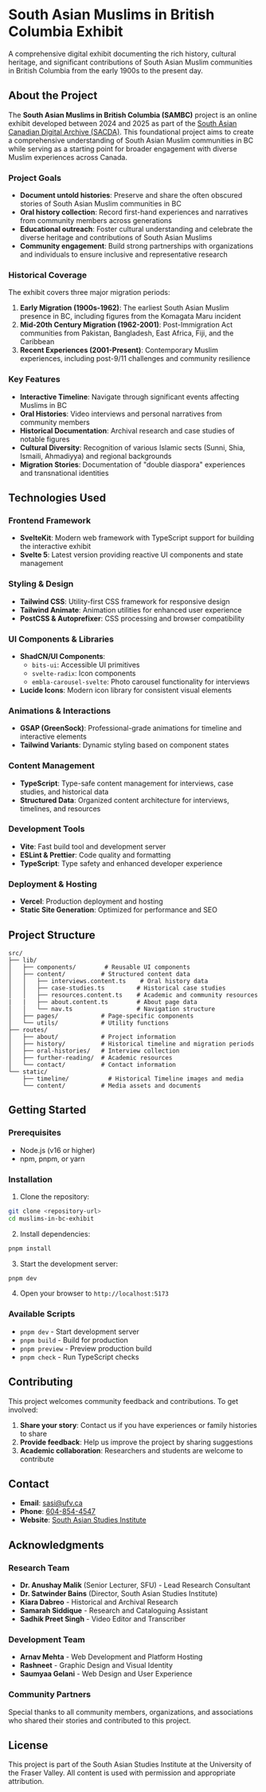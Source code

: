 # South Asian Muslims in British Columbia Exhibit

A comprehensive digital exhibit documenting the rich history, cultural heritage, and significant contributions of South Asian Muslim communities in British Columbia from the early 1900s to the present day.

## About the Project

The **South Asian Muslims in British Columbia (SAMBC)** project is an online exhibit developed between 2024 and 2025 as part of the [South Asian Canadian Digital Archive (SACDA)](https://sacda.ca). This foundational project aims to create a comprehensive understanding of South Asian Muslim communities in BC while serving as a starting point for broader engagement with diverse Muslim experiences across Canada.

### Project Goals

- **Document untold histories**: Preserve and share the often obscured stories of South Asian Muslim communities in BC
- **Oral history collection**: Record first-hand experiences and narratives from community members across generations
- **Educational outreach**: Foster cultural understanding and celebrate the diverse heritage and contributions of South Asian Muslims
- **Community engagement**: Build strong partnerships with organizations and individuals to ensure inclusive and representative research

### Historical Coverage

The exhibit covers three major migration periods:

1. **Early Migration (1900s-1962)**: The earliest South Asian Muslim presence in BC, including figures from the Komagata Maru incident
2. **Mid-20th Century Migration (1962-2001)**: Post-Immigration Act communities from Pakistan, Bangladesh, East Africa, Fiji, and the Caribbean
3. **Recent Experiences (2001-Present)**: Contemporary Muslim experiences, including post-9/11 challenges and community resilience

### Key Features

- **Interactive Timeline**: Navigate through significant events affecting Muslims in BC
- **Oral Histories**: Video interviews and personal narratives from community members
- **Historical Documentation**: Archival research and case studies of notable figures
- **Cultural Diversity**: Recognition of various Islamic sects (Sunni, Shia, Ismaili, Ahmadiyya) and regional backgrounds
- **Migration Stories**: Documentation of "double diaspora" experiences and transnational identities

## Technologies Used

### Frontend Framework
- **SvelteKit**: Modern web framework with TypeScript support for building the interactive exhibit
- **Svelte 5**: Latest version providing reactive UI components and state management

### Styling & Design
- **Tailwind CSS**: Utility-first CSS framework for responsive design
- **Tailwind Animate**: Animation utilities for enhanced user experience
- **PostCSS & Autoprefixer**: CSS processing and browser compatibility

### UI Components & Libraries
- **ShadCN/UI Components**: 
  - `bits-ui`: Accessible UI primitives
  - `svelte-radix`: Icon components
  - `embla-carousel-svelte`: Photo carousel functionality for interviews
- **Lucide Icons**: Modern icon library for consistent visual elements

### Animations & Interactions
- **GSAP (GreenSock)**: Professional-grade animations for timeline and interactive elements
- **Tailwind Variants**: Dynamic styling based on component states

### Content Management
- **TypeScript**: Type-safe content management for interviews, case studies, and historical data
- **Structured Data**: Organized content architecture for interviews, timelines, and resources

### Development Tools
- **Vite**: Fast build tool and development server
- **ESLint & Prettier**: Code quality and formatting
- **TypeScript**: Type safety and enhanced developer experience

### Deployment & Hosting
- **Vercel**: Production deployment and hosting
- **Static Site Generation**: Optimized for performance and SEO

## Project Structure

```
src/
├── lib/
│   ├── components/        # Reusable UI components
│   ├── content/          # Structured content data
│   │   ├── interviews.content.ts    # Oral history data
│   │   ├── case-studies.ts         # Historical case studies
│   │   ├── resources.content.ts    # Academic and community resources
|   |   ├── about.content.ts        # About page data
│   │   └── nav.ts                  # Navigation structure
│   ├── pages/            # Page-specific components
│   └── utils/            # Utility functions
├── routes/
│   ├── about/            # Project information
│   ├── history/          # Historical timeline and migration periods
│   ├── oral-histories/   # Interview collection
│   ├── further-reading/  # Academic resources
│   └── contact/          # Contact information
└── static/
    ├── timeline/           # Historical Timeline images and media
    └── content/          # Media assets and documents

```

## Getting Started

### Prerequisites
- Node.js (v16 or higher)
- npm, pnpm, or yarn

### Installation

1. Clone the repository:
```bash
git clone <repository-url>
cd muslims-in-bc-exhibit
```

2. Install dependencies:
```bash
pnpm install
```

3. Start the development server:
```bash
pnpm dev
```

4. Open your browser to `http://localhost:5173`

### Available Scripts

- `pnpm dev` - Start development server
- `pnpm build` - Build for production
- `pnpm preview` - Preview production build
- `pnpm check` - Run TypeScript checks

## Contributing

This project welcomes community feedback and contributions. To get involved:

1. **Share your story**: Contact us if you have experiences or family histories to share
2. **Provide feedback**: Help us improve the project by sharing suggestions
3. **Academic collaboration**: Researchers and students are welcome to contribute

## Contact

- **Email**: [sasi@ufv.ca](mailto:sasi@ufv.ca)
- **Phone**: [604-854-4547](tel:+6048544547)
- **Website**: [South Asian Studies Institute](https://ufv.ca/sasi)

## Acknowledgments

### Research Team
- **Dr. Anushay Malik** (Senior Lecturer, SFU) - Lead Research Consultant
- **Dr. Satwinder Bains** (Director, South Asian Studies Institute)
- **Kiara Dabreo** - Historical and Archival Research
- **Samarah Siddique** - Research and Cataloguing Assistant
- **Sadhik Preet Singh** - Video Editor and Transcriber

### Development Team
- **Arnav Mehta** - Web Development and Platform Hosting
- **Rashneet** - Graphic Design and Visual Identity
- **Saumyaa Gelani** - Web Design and User Experience

### Community Partners
Special thanks to all community members, organizations, and associations who shared their stories and contributed to this project.

## License

This project is part of the South Asian Studies Institute at the University of the Fraser Valley. All content is used with permission and appropriate attribution.
